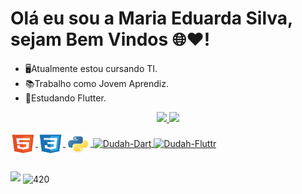 # Olá eu sou a Maria Eduarda Silva, sejam Bem Vindos 🌐❤️!
- 🖥️Atualmente estou cursando TI.
- 📚Trabalho como Jovem Aprendiz.
- 📝Estudando Flutter.

<div align="center">
  <a href="https://github.com/Dudah03">
  <img height="180em" src="https://github-readme-stats.vercel.app/api?username=dudah03&show_icons=true&theme=dracula&include__all_commits=true&count_private=true"/>
  <img height="180em" src="https://github-readme-stats.vercel.app/api/top-langs/?username=dudah03&layout=compact&langs_count=16&theme=dracula"/>
</div>

<div style="display: inline_block"><br>
  <img align="center" alt="Dudah-HTML" height="30" width="40" src="https://raw.githubusercontent.com/devicons/devicon/master/icons/html5/html5-original.svg">
  <img align="center" alt="Dudah-CSS" height="30" width="40" src="https://raw.githubusercontent.com/devicons/devicon/master/icons/css3/css3-original.svg">
  <img align="center" alt="Dudah-Python" height="30" width="40" src="https://raw.githubusercontent.com/devicons/devicon/master/icons/python/python-original.svg">
  <img align="center" alt="Dudah-Dart" height="30" width="40" src="https://img.shields.io/badge/Dart-0175C2?style=for-the-badge&logo=dart&logoColor=white.svg">
  <img align="center" alt="Dudah-Fluttr" height="30" width="40" src="https://img.shields.io/badge/Flutter-02569B?style=for-the-badge&logo=flutter&logoColor=white.svg">
</div>
  
  ##

<div> 
<a href="https://instagram.com/rafaballerini" target="_blank"><img src="https://img.shields.io/badge/-Instagram-%23E4405F?style=for-the-badge&logo=instagram&logoColor=white" target="_blank"></a>
<img align="center" alt=420 widdth="375" src"https://www.google.com/url?sa=i&url=https%3A%2F%2Fwww.educamaisbrasil.com.br%2Fcursos-e-faculdades%2Fanalise-e-desenvolvimento-de-sistemas%2Fnoticias%2Fquem-faz-analise-de-sistemas-e-programador&psig=AOvVaw1DRh9ay4-toygdDOE04fj7&ust=1645341278770000&source=images&cd=vfe&ved=0CAsQjRxqFwoTCPj5_4aci_YCFQAAAAAdAAAAABAQ>
</div>
